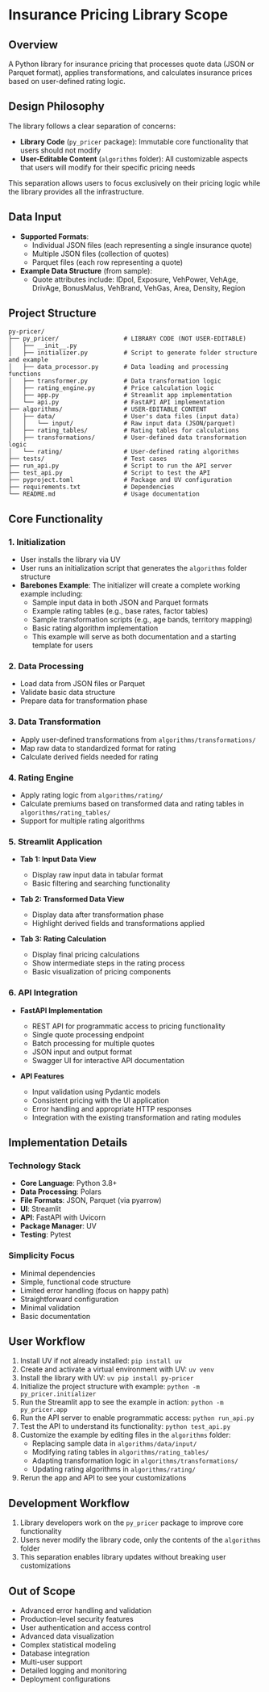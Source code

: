 # Insurance Pricing Library Scope

## Overview
A Python library for insurance pricing that processes quote data (JSON or Parquet format), applies transformations, and calculates insurance prices based on user-defined rating logic.

## Design Philosophy
The library follows a clear separation of concerns:
- **Library Code** (`py_pricer` package): Immutable core functionality that users should not modify
- **User-Editable Content** (`algorithms` folder): All customizable aspects that users will modify for their specific pricing needs

This separation allows users to focus exclusively on their pricing logic while the library provides all the infrastructure.

## Data Input
- **Supported Formats**:
  - Individual JSON files (each representing a single insurance quote)
  - Multiple JSON files (collection of quotes)
  - Parquet files (each row representing a quote)
- **Example Data Structure** (from sample):
  - Quote attributes include: IDpol, Exposure, VehPower, VehAge, DrivAge, BonusMalus, VehBrand, VehGas, Area, Density, Region

## Project Structure
```
py-pricer/
├── py_pricer/                  # LIBRARY CODE (NOT USER-EDITABLE)
│   ├── __init__.py
│   ├── initializer.py          # Script to generate folder structure and example
│   ├── data_processor.py       # Data loading and processing functions
│   ├── transformer.py          # Data transformation logic
│   ├── rating_engine.py        # Price calculation logic
│   ├── app.py                  # Streamlit app implementation
│   └── api.py                  # FastAPI API implementation
├── algorithms/                 # USER-EDITABLE CONTENT
│   ├── data/                   # User's data files (input data)
│   │   └── input/              # Raw input data (JSON/parquet)
│   ├── rating_tables/          # Rating tables for calculations
│   ├── transformations/        # User-defined data transformation logic
│   └── rating/                 # User-defined rating algorithms
├── tests/                      # Test cases
├── run_api.py                  # Script to run the API server
├── test_api.py                 # Script to test the API
├── pyproject.toml              # Package and UV configuration
├── requirements.txt            # Dependencies
└── README.md                   # Usage documentation
```

## Core Functionality

### 1. Initialization
- User installs the library via UV
- User runs an initialization script that generates the `algorithms` folder structure
- **Barebones Example**: The initializer will create a complete working example including:
  - Sample input data in both JSON and Parquet formats
  - Example rating tables (e.g., base rates, factor tables)
  - Sample transformation scripts (e.g., age bands, territory mapping)
  - Basic rating algorithm implementation
  - This example will serve as both documentation and a starting template for users

### 2. Data Processing
- Load data from JSON files or Parquet
- Validate basic data structure
- Prepare data for transformation phase

### 3. Data Transformation
- Apply user-defined transformations from `algorithms/transformations/`
- Map raw data to standardized format for rating
- Calculate derived fields needed for rating

### 4. Rating Engine
- Apply rating logic from `algorithms/rating/`
- Calculate premiums based on transformed data and rating tables in `algorithms/rating_tables/`
- Support for multiple rating algorithms

### 5. Streamlit Application
- **Tab 1: Input Data View**
  - Display raw input data in tabular format
  - Basic filtering and searching functionality
  
- **Tab 2: Transformed Data View**
  - Display data after transformation phase
  - Highlight derived fields and transformations applied
  
- **Tab 3: Rating Calculation**
  - Display final pricing calculations
  - Show intermediate steps in the rating process
  - Basic visualization of pricing components

### 6. API Integration
- **FastAPI Implementation**
  - REST API for programmatic access to pricing functionality
  - Single quote processing endpoint
  - Batch processing for multiple quotes
  - JSON input and output format
  - Swagger UI for interactive API documentation

- **API Features**
  - Input validation using Pydantic models
  - Consistent pricing with the UI application
  - Error handling and appropriate HTTP responses
  - Integration with the existing transformation and rating modules

## Implementation Details

### Technology Stack
- **Core Language**: Python 3.8+
- **Data Processing**: Polars
- **File Formats**: JSON, Parquet (via pyarrow)
- **UI**: Streamlit
- **API**: FastAPI with Uvicorn
- **Package Manager**: UV
- **Testing**: Pytest

### Simplicity Focus
- Minimal dependencies
- Simple, functional code structure
- Limited error handling (focus on happy path)
- Straightforward configuration
- Minimal validation
- Basic documentation

## User Workflow
1. Install UV if not already installed: `pip install uv`
2. Create and activate a virtual environment with UV: `uv venv`
3. Install the library with UV: `uv pip install py-pricer`
4. Initialize the project structure with example: `python -m py_pricer.initializer`
5. Run the Streamlit app to see the example in action: `python -m py_pricer.app`
6. Run the API server to enable programmatic access: `python run_api.py`
7. Test the API to understand its functionality: `python test_api.py`
8. Customize the example by editing files in the `algorithms` folder:
   - Replacing sample data in `algorithms/data/input/`
   - Modifying rating tables in `algorithms/rating_tables/`
   - Adapting transformation logic in `algorithms/transformations/`
   - Updating rating algorithms in `algorithms/rating/`
9. Rerun the app and API to see your customizations

## Development Workflow
1. Library developers work on the `py_pricer` package to improve core functionality
2. Users never modify the library code, only the contents of the `algorithms` folder
3. This separation enables library updates without breaking user customizations

## Out of Scope
- Advanced error handling and validation
- Production-level security features
- User authentication and access control
- Advanced data visualization
- Complex statistical modeling
- Database integration
- Multi-user support
- Detailed logging and monitoring
- Deployment configurations 